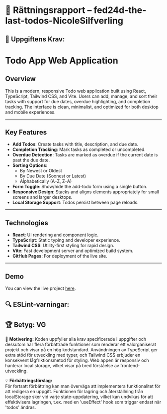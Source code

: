 # 📌 Rättningsrapport – fed24d-the-last-todos-NicoleSilfverling

## 🎯 Uppgiftens Krav:
# Todo App Web Application

## Overview

This is a modern, responsive Todo web application built using React, TypeScript, Tailwind CSS, and Vite. Users can add, manage, and sort their tasks with support for due dates, overdue highlighting, and completion tracking. The interface is clean, minimalist, and optimized for both desktop and mobile experiences.

---

## Key Features

- **Add Todos**: Create tasks with title, description, and due date.
- **Completion Tracking**: Mark tasks as completed or uncompleted.
- **Overdue Detection**: Tasks are marked as overdue if the current date is past the due date.
- **Sorting Options**:
  - By Newest or Oldest
  - By Due Date (Soonest or Latest)
  - Alphabetically (A–Z, Z–A)
- **Form Toggle**: Show/hide the add-todo form using a single button.
- **Responsive Design**: Stacks and aligns elements appropriately for small screens and larger desktops.
- **Local Storage Support**: Todos persist between page reloads.

---

## Technologies

- **React**: UI rendering and component logic.
- **TypeScript**: Static typing and developer experience.
- **Tailwind CSS**: Utility-first styling for rapid design.
- **Vite**: Fast development server and optimized build system.
- **GitHub Pages**: For deployment of the live site.

---

## Demo

You can view the live project [here](https://medieinstitutet.github.io/fed24d-the-last-todos-NicoleSilfverling/).



## 🔍 ESLint-varningar:


## 🏆 **Betyg: VG**
📌 **Motivering:** Koden uppfyller alla krav specificerade i uppgifter och dessutom har flera förbättrade funktioner som renderar ett välorganiserat projekt och visar på en hög kodstandard. Användningen av TypeScript ger extra stöd för utveckling med typer, och Tailwind CSS erbjuder en konsekvent lågfriktionsmetod för styling. Web appen är responsiv och hanterar local storage, vilket visar på bred förståelse av frontend-utveckling.

💡 **Förbättringsförslag:**  
För fortsatt förbättring kan man överväga att implementera funktionalitet för att redigera en uppgift. Funktionen för lagring och återställning från localStorage sker vid varje state-uppdatering, vilket kan undvikas för att effektivisera lagringen, t.ex. med en 'useEffect' hook som triggar endast när 'todos' ändras.